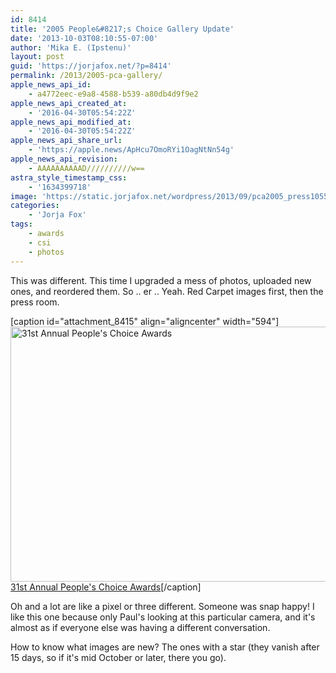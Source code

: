 ```yaml
---
id: 8414
title: '2005 People&#8217;s Choice Gallery Update'
date: '2013-10-03T08:10:55-07:00'
author: 'Mika E. (Ipstenu)'
layout: post
guid: 'https://jorjafox.net/?p=8414'
permalink: /2013/2005-pca-gallery/
apple_news_api_id:
    - a4772eec-e9a8-4588-b539-a80db4d9f9e2
apple_news_api_created_at:
    - '2016-04-30T05:54:22Z'
apple_news_api_modified_at:
    - '2016-04-30T05:54:22Z'
apple_news_api_share_url:
    - 'https://apple.news/ApHcu7OmoRYi1OagNtNn54g'
apple_news_api_revision:
    - AAAAAAAAAAD//////////w==
astra_style_timestamp_css:
    - '1634399718'
image: 'https://static.jorjafox.net/wordpress/2013/09/pca2005_press105591892.jpg'
categories:
    - 'Jorja Fox'
tags:
    - awards
    - csi
    - photos
---
```


This was different. This time I upgraded a mess of photos, uploaded new ones, and reordered them. So .. er .. Yeah. Red Carpet images first, then the press room.

[caption id="attachment_8415" align="aligncenter" width="594"]<a href="https://jorjafox.net/gallery/awards/pub/20050109-pca/"><img class="size-full wp-image-8415" src="//jfo-static.net/wordpress/2013/09/pca2005_press105591892.jpg" alt="31st Annual People's Choice Awards" width="594" height="408" /></a> <a href="https://jorjafox.net/gallery/awards/pub/20050109-pca/">31st Annual People's Choice Awards</a>[/caption]

Oh and a lot are like a pixel or three different. Someone was snap happy! I like this one because only Paul's looking at this particular camera, and it's almost as if everyone else was having a different conversation.

How to know what images are new? The ones with a star (they vanish after 15 days, so if it's mid October or later, there you go).